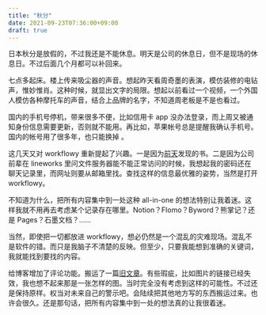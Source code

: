 ```yaml
---
title: "秋分"
date: 2021-09-23T07:36:00+09:00
draft: true
---
```

日本秋分是放假的，不过我还是不能休息。明天是公司的休息日，但不是现场的休息日。不过后面几个月都可以补回来。

七点多起床。楼上传来吸尘器的声音。想起昨天看周奇墨的表演，模仿装修的电钻声，惟妙惟肖。这种时候，就显出文字的局限。想起以前看过一个视频，一个外国人模仿各种摩托车的声音，结合上品牌的名字，不知道周老板是不是也看过。

国内的手机号停机，带来很多不便，比如信用卡 app 没办法登录，而上周又被通知身份信息需要更新，否则就不能用。再比如，苹果帐号总是提醒我确认手机号。国内的帐号用了很多年，也只能换掉 。

这几天又对 workflowy 重新提起了兴趣。一是因为[前天](/cn/diary/20210921)发现的书。二是因为公司前辈在 lineworks 里问文件服务器能不能正常访问的时候，我想起我的密码还在聊天记录里，而网址则要从邮箱里找。查找这样的信息最优雅的姿势，当然是打开 workflowy。

不知道为什么，把所有内容集中到一处这种 all-in-one 的想法特别让我着迷。这样我就不用再去考虑某个记录存在哪里。Notion？Flomo？Byword？熊掌记？还是 Pages？石墨文档？……

当然，即使把一切都放进 workflowy，想必仍然是一个混乱的灾难现场。混乱不是软件的错。而只是我脑子不清楚的反映。但至少，只要我能想到准确的关键词，我就能找到要找的内容。

给博客增加了评论功能。搬运了一篇[旧文章](/cn/diary/20180510)。有些瑕疵，比如图片的链接已经失效，我也想不起来那是一张怎样的图。当时完全没有考虑到这样的可能性。不过还是保持原样。权当对未来自己的警示吧。会陆续把其他地方写的东西搬运过来。也许会很久。还是那句话，把所有内容集中到一处的想法真的让我很着迷。